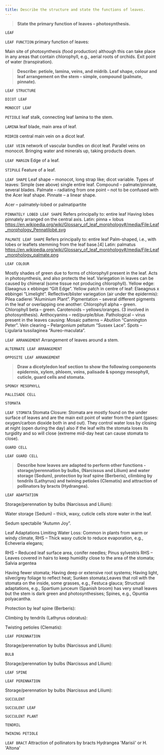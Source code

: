```yaml
---
title: Describe the structure and state the functions of leaves.
---
```



> **State the primary function of leaves –
photosynthesis.** 


`LEAF`

`LEAF FUNCTION`
primary function of leaves:

Main site of photosynthesis (food production) although this can take place in any areas that contain chlorophyll, e.g., aerial roots of orchids.
Exit point of water (transpiration).


> **Describe: petiole, lamina, veins, and midrib. Leaf
shape, colour and leaf arrangement on the stem –
simple, compound (palmate, pinnate).** 


`LEAF STRUCTURE`

`DICOT LEAF`

`MONOCOT LEAF`

`PETIOLE`
leaf stalk, connecting leaf lamina to the stem.


`LAMINA`
 leaf blade, main area of leaf.


`MIDRIB`
 central main vein on a dicot leaf.


`LEAF VEIN`
network of vascular bundles on dicot leaf.  Parallel veins on monocot.  Bringing water and minerals up, taking products down.


`LEAF MARGIN`
Edge of a leaf.


`STIPULE`
Feature of a leaf.


`LEAF SHAPE`
Leaf shape – monocot, long strap like; dicot variable.
Types of leaves:
Simple (see above) single entire leaf.
Compound – palmate/pinnate, several blades.
Palmate – radiating from one point – not to be confused with the Acer leaf shape.
Pinnate – a linear shape.

Acer – palmately-lobed or palmatipartite


`PINNATELY LOBED LEAF SHAPE`
Refers principally to: entire leaf
Having lobes pinnately arranged on the central axis.
Latin: pinna + lobus
https://en.wikipedia.org/wiki/Glossary_of_leaf_morphology#/media/File:Leaf_morphology_Pennatilobé.svg

`PALMATE LEAF SHAPE`
Refers principally to: entire leaf
Palm-shaped, i.e., with lobes or leaflets stemming from the leaf base.[4]
Latin: palmatus
https://en.wikipedia.org/wiki/Glossary_of_leaf_morphology#/media/File:Leaf_morphology_palmate.png

`LEAF COLOUR`

Mostly shades of green due to forms of chlorophyll present in the leaf.  Acts in photosynthesis, and also protects the leaf.
Variegation in leaves can be caused by chimeral (some tissue not producing chlorophyll).
Yellow edge: Elaeagnus x ebbingei “Gilt Edge”.
Yellow patch in centre of leaf: Elaeagnus x ebbingei “Limelight”.
Reflective/blister variegation (air under the epidermis): Pilea cadierei “Aluminium Plant”.
Pigmentation – several different pigments in the leaf or overlapping one another:
Chlorophyll alpha – green.
Chlorophyll beta – green.
Carotenoids – yellows/oranges.
(3 involved in photosynthesis).
Anthocyanins – red/purple/blue.
Pathological – virus present in the leaves causing:
Mosaic patterns – Abutilon “Cannington Peter”.
Vein clearing – Pelargonium peltatum “Sussex Lace”.
Spots – Ligularia tussilaginea “Aureo-maculata”.


`LEAF ARRANGEMENT`
Arrangement of leaves around a stem.


`ALTERNATE LEAF ARRANGEMENT`

`OPPOSITE LEAF ARRANGEMENT`
> **Draw a dicotyledon leaf section to show the
following components epidermis, xylem, phloem,
veins, palisade & spongy mesophyll, cuticle,
guard cells and stomata.** 




`SPONGY MESOPHYLL`

`PALLISADE CELL`

`STOMATA`

`LEAF STOMATA`
Stomata Closure:
Stomata are mostly found on the under surface of leaves and are the main exit point of water from the plant (gases: oxygen/carbon dioxide both in and out).  They control water loss by closing at night (open during the day) also if the leaf wilts the stomata loses its turgidity and so will close (extreme mid-day heat can cause stomata to close).






`GUARD CELL`

`LEAF GUARD CELL`
> **Describe how leaves are adapted to perform
other functions - storage/perennation by bulbs,
(Narcissus and Lilium) and water storage
(Sedum), protection by leaf spine (Berberis),
climbing by tendrils (Lathyrus) and twining
petioles (Clematis) and attraction of pollinators by
bracts (Hydrangea).** 


`LEAF ADAPTATION`

Storage/perennation by bulbs (Narcissus and Lilium):


Water storage (Sedum) – thick, waxy, cuticle cells store water in the leaf.

Sedum spectabile “Autumn Joy”.

Leaf Adaptations Limiting Water Loss: Common in plants from warm or windy climate,
RHS – Thick waxy cuticle to reduce evaporation, e.g., Echeveria elegans;


 RHS – Reduced leaf surface area, conifer needles; 
Pinus sylvestris
RHS – Leaves covered in hairs to keep humidity close to the area of the stomata;
  Salvia argentea

Having fewer stomata;
Having deep or extensive root systems;
Having light, silver/grey foliage to reflect heat; 
Sunken stomata;Leaves that roll with the stomata on  the inside, some grasses, e.g., Festuca glauca;
Structural adaptations, e.g., Spartium junceum (Spanish broom) has very small leaves but the stem is dark green and photosynthesises;
Spines, e.g., Opuntia polyacantha.




Protection by leaf spine (Berberis):


Climbing by tendrils (Lathyrus odoratus):



Twisting petioles (Clematis):


`LEAF PERENNATION`

Storage/perennation by bulbs (Narcissus and Lilium):

`BULB`

Storage/perennation by bulbs (Narcissus and Lilium):

`LEAF SPINE`

`LEAF PERENNATION`

Storage/perennation by bulbs (Narcissus and Lilium):

`SUCCULENT`

`SUCCULENT LEAF`

`SUCCULENT PLANT`

`TENDRIL`

`TWINING PETIOLE`

`LEAF BRACT`
Attraction of pollinators by bracts Hydrangea 'Marisii' or H. 'Altona'

